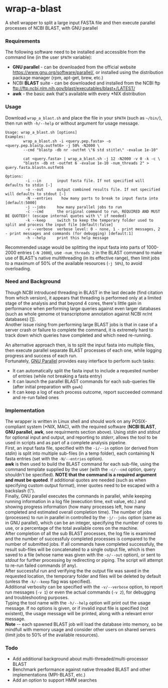 # wrap-a-blast
A shell wrapper to split a large input FASTA file and then execute parallel processes of NCBI BLAST, with GNU parallel

### Requirements
The following software need to be installed and accessible from the command line (in the user `$PATH` variable):
* **GNU parallel** - can be downloaded from the official website <https://www.gnu.org/software/parallel/>, or installed using the distribution package manager (rpm, apt-get, brew, etc.)
* NCBI **BLAST** suite - can be downloaded and installed from the NCBI ftp <ftp://ftp.ncbi.nlm.nih.gov/blast/executables/blast+/LATEST/>
* **awk** - the basic awk that's available with every \*NIX distribution

### Usage
Download `wrap_a_blast.sh` and place the file in your `$PATH` (such as `~/bin/`), then run with `-h/--help` or without argument for usage message.
```
Usage: wrap_a_blast.sh [options]
Examples: 
        wrap_a_blast.sh -i <query.pep.fasta> -o <query.pep.blastp.outfmt6> -j 50% -N2000 \
        --cmd "blastp -db nr -outfmt \"6 std stitle\" -evalue 1e-10"
        
        cat <query.fasta> | wrap_a_blast.sh -j 12 -N2000 -v 0 -k -c \
        "blastn -db nt -outfmt 6 -evalue 1e-10 -num_threads 2" > query.fasta.blastn.outfmt6
        
Options:
         -i --in       input fasta file. If not specified will defaults to stdin [-]
         -o --out      output combined results file. If not specified will defaults to stdout [-]
         -N --entries    how many parts to break to input fasta into [default:5000]
         -j --jobs     how many parallel jobs to run
         -c --cmd      the original command to run, REQUIRED AND MUST BE QUOTED!! (escape internal quotes with \" if needed)
         -k --keep     switch to keep the temporary folder used to split and process the input file [default:false]
         -v --verbose  verbose level: 0 - none, 1 - print messages, 2 - print messages and commands (for debugging) [default:1]
         -h --help     print this help message
```
Recommended usage would be splitting the input fasta into parts of 1000-2000 entries (`-N 2000`), use `-num_threads 2` in the BLAST command to make use of BLAST's native multithreading (in its effective range), then limit jobs to a maximum of 50% of the available resources (`-j 50%`), to avoid overloading.

### Need and Background
Though NCBI introduced threading in BLAST in the last decade (find citation from which version), it appears that threading is performed only at a limited stage of the analysis and that beyond 4 cores, there's little gain in performance when performing large queries against even larger databases (such as whole genome ot transcriptome annotation against NCBI nr/nt databases) [[1](http://voorloopnul.com/blog/how-to-correctly-speed-up-blast-using-num_threads/)].  
Another issue rising from performing large BLAST jobs is that in case of a server crash or failure to complete the command, it is extremely hard to track down which queries have completed and which need re-running.

An alternative approach then, is to split the input fasta into multiple files, then execute parallel separate BLAST processes of each one, while logging progress and success of each run.  
Fortunately, [GNU Parallel](https://www.gnu.org/software/parallel/parallel_tutorial.html) provides easy interface to perform such tasks:
* It can automatically split the fasta input to include a requested number of entries (while not breaking a fasta entry)
* It can launch the parallel BLAST commands for each sub-queries file (after initial preparation with `gawk`)
* It can keep a log of each process outcome, report succeeded command and re-run failed ones

### Implementation
The wrapper is written in Linux shell and should work on any POSIX-compliant system (\*NIX, MAC), with the required software (**NCBI BLAST**, **GNU parallel**, **awk**, see requirments section above). Using _stdin_ and _stdout_ for optional input and output, and reporting to _stderr_, allows the tool to be used in scripts and as part of a complete analysis pipeline.  
First, an input fasta file, specified with the `-i/--in` option (or derived from _stdin_) is split into multiple sub-files (in a temp folder), each containing N fasta entries (set with the `-N/--entries` option).  
**awk** is then used to build the BLAST command for each sub-file, using the command template supplied by the user (with the `-c/--cmd` option, query shouldn't be specified). **NOTE that the command is a required argument and must be quoted**. If additional quotes are needed (such as when specifying custom output format), inner quotes need to be escaped with a backslash (\\").      
Finally, GNU parallel executes the commands in parallel, while keeping running information in a log file (execution time, exit value, etc.) and showing progress information (how many processes left, how many completed and estimated overall completion time).
The number of jobs (processes) to run in parallel in controlled by the `-j/--jobs` option (same as in GNU parallel), which can be an integer, specifying the number of cores to use, or a percentage of the total available cores on the machine.  
After completion of all the sub BLAST processes, the log file is examined and the number of successfuly completed processes is compared to the number of submitted jobs. If all commands have completed successfuly, the result sub-files will be concatenated to a single output file, which is then saved to a file (whose name was given with the `-o/--out` option), or sent to _stdout_ for further processing by redirecting or piping. The script will attempt to re-run failed commands (if any).  
After successful run and verifying the the output file was saved in the requested location, the temporary folder and files will be deleted by default (unless the `-k/--keep` flag was specified).  
Additional verbosity can be specified with the `-v/--verbose` option, to report run messages (`-v 1`) or even the actual commands (`-v 2`), for debugging and troubleshooting purposes.  
Typing the tool name with the `-h/--help` option will print out the usage message. If no options is given, or if invalid input file is specified (not existent), the usage message will be printed, along with a relevant error message.  
**Note** -- each spawned BLAST job will load the database into memory, so be mindfull with memory usage and consider other users on shared servers (limit jobs to 50% of the available resources).  

### Todo
* Add additional background about multi-threaded/multi-processor BLAST
* Benchmark performance against native threaded BLAST and other implementations (MPI-BLAST, etc.)
* Add an option to support HMM searches 
